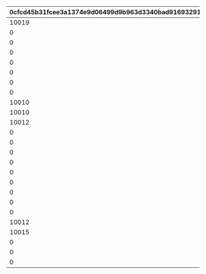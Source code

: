 |0cfcd45b31fcee3a1374e9d06499d9b963d3340bad91693291984fc3395d811f|6b1120d78126c54b0680291f4516e1bb7910f05708ef93d62f829ca4d84e64cd|712da454932a52a672c80b803460cc6342d1f52934d9a72a53ee26e7698fb584|88a700831880c419db52fdcae6d5775de3df964927211f21ecda9c79db6e66a0|d793d1ae015d82d68895bccccce389dbc2ad792a220e6ce717e1b2e6854e6221|43fb5b89d381809c548f9fca68c3d981c57a171f297f8ecafb43aa5432b8b6fd|7f4fb3ba244893590a0f216a885d773ca6727b0135a8cb1bf7c64f8df79f5ad0|09b61022d64035388b9e128bc352bf09b0183ce537704300e23d641285b12ae7|ee142f4adc1aec55f495a2814141c7bc13e52eb5fe39528452323710c630f998|8c3cb3ddb4be38b8e8aff02ae12e202bab49995d2fe696db48e88187994234c3|8a16b72367e963d2359c0eaae5f6cfd8816fd8dd97d2d8c6c71e35fdc1b456b3|1be6a8fb0116acfda10f562da30c4894636c7f71bd5de5ad1074339747e61175|
| --- | --- | --- | --- | --- | --- | --- | --- | --- | --- | --- | --- |
|10019|0|0|0|0|0|10016|0|266000|10017|0|0|
|0|0|0|0|0|0|10008|0|261000|10019|0|0|
|0|0|0|0|0|0|10008|0|261001|10019|0|0|
|0|0|0|0|0|0|10019|0|262000|0|0|0|
|0|0|0|0|0|0|10018|0|263000|10019|0|0|
|0|0|0|0|0|0|10017|0|264000|10019|0|0|
|0|0|0|0|0|0|10007|0|265000|10019|0|0|
|0|0|0|0|0|0|10001|0|301206|10013|0|0|
|10010|0|0|0|0|0|10001|0|303306|10009|0|0|
|10010|0|0|0|0|0|10001|0|312505|10009|0|0|
|10012|0|0|0|0|0|10001|0|304809|10004|0|0|
|0|0|0|0|0|0|10001|0|312307|10013|0|0|
|0|0|0|0|0|0|10001|0|310308|10004|0|0|
|0|0|0|0|0|0|10002|0|303609|0|0|0|
|0|0|0|0|0|0|10005|0|304404|10006|0|0|
|0|0|0|0|0|0|10007|0|319604|10008|0|0|
|0|0|0|0|0|0|10007|0|313709|10018|0|0|
|0|0|0|0|0|0|10008|0|310707|0|0|0|
|0|0|0|0|0|0|10016|0|306604|10017|0|0|
|0|0|0|0|0|0|10019|0|322702|0|0|0|
|10012|0|0|0|0|0|10003|0|302501|10004|0|0|
|10015|0|0|0|0|0|10005|0|319401|10006|0|0|
|0|0|0|0|0|0|10007|0|310103|0|0|0|
|0|0|0|0|0|0|10011|0|315004|0|0|0|
|0|0|0|0|0|0|10016|0|301701|10017|0|0|